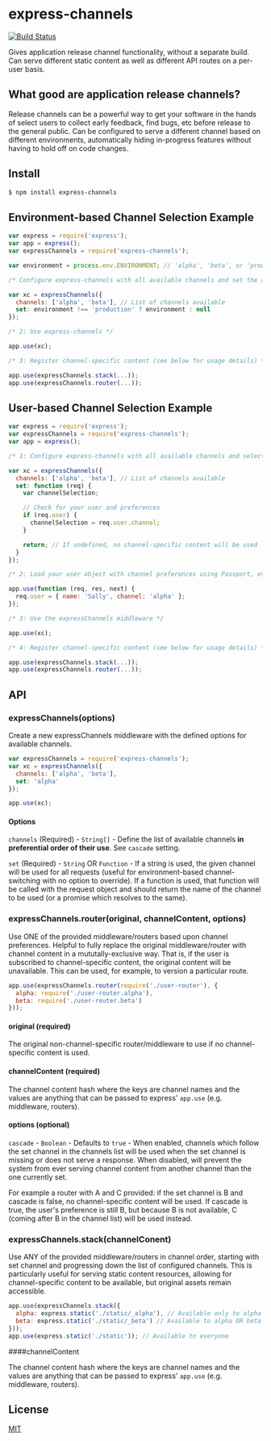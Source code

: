 # express-channels

[![Build Status](https://travis-ci.org/adamterlson/express-channels.svg?branch=master)](https://travis-ci.org/adamterlson/express-channels)

Gives application release channel functionality, without a separate build.  Can serve different static content as well as different API routes on a per-user basis.

## What good are application release channels?

Release channels can be a powerful way to get your software in the hands of select users to collect early feedback, find bugs, etc before release to the general public.  Can be configured to serve a different channel based on different environments, automatically hiding in-progress features without having to hold off on code changes.

## Install

```sh
$ npm install express-channels
```

## Environment-based Channel Selection Example

```javascript
var express = require('express'); 
var app = express();
var expressChannels = require('express-channels');

var environment = process.env.ENVIRONMENT; // 'alpha', 'beta', or 'production'

/* Configure express-channels with all available channels and set the active one */

var xc = expressChannels({
  channels: ['alpha', 'beta'], // List of channels available
  set: environment !== 'production' ? environment : null
});

/* 2: Use express-channels */

app.use(xc);

/* 3: Register channel-specific content (see below for usage details) */

app.use(expressChannels.stack(...));
app.use(expressChannels.router(...));

```


## User-based Channel Selection Example

```javascript
var express = require('express');
var expressChannels = require('express-channels');
var app = express(); 

/* 1: Configure express-channels with all available channels and selection */

var xc = expressChannels({
  channels: ['alpha', 'beta'], // List of channels available
  set: function (req) {
    var channelSelection;

    // Check for your user and preferences
    if (req.user) {
      channelSelection = req.user.channel;
    }

    return; // If undefined, no channel-specific content will be used
  }
});

/* 2: Load your user object with channel preferences using Passport, etc */

app.use(function (req, res, next) {
  req.user = { name: 'Sally', channel: 'alpha' };
});

/* 3: Use the expressChannels middleware */

app.use(xc);

/* 4: Register channel-specific content (see below for usage details) */

app.use(expressChannels.stack(...));
app.use(expressChannels.router(...));

```

## API

### expressChannels(options)

Create a new expressChannels middleware with the defined options for available channels.

```javascript
var expressChannels = require('express-channels');
var xc = expressChannels({
  channels: ['alpha', 'beta'],
  set: 'alpha'
});

app.use(xc);
```

#### Options

`channels` (Required) - `String[]` - Define the list of available channels **in preferential order of their use**.  See `cascade` setting.

`set` (Required) - `String` OR `Function` - If a string is used, the given channel will be used for all requests (useful for environment-based channel-switching with no option to override).  If a function is used, that function will be called with the request object and should return the name of the channel to be used (or a promise which resolves to the same).


### expressChannels.router(original, channelContent, options)

Use ONE of the provided middleware/routers based upon channel preferences.  Helpful to fully replace the original middleware/router with channel content in a mututally-exclusive way.  That is, if the user is subscribed to channel-specific content, the original content will be unavailable.  This can be used, for example, to version a particular route.

```javascript
app.use(expressChannels.router(require('./user-router'), {
  alpha: require('./user-router.alpha'),
  beta: require('./user-router.beta')
}));
```

#### original (required)

The original non-channel-specific router/middleware to use if no channel-specific content is used.

#### channelContent (required)

The channel content hash where the keys are channel names and the values are anything that can be passed to express' `app.use` (e.g. middleware, routers).

#### options (optional)

`cascade` - `Boolean` - Defaults to `true` - When enabled, channels which follow the set channel in the channels list will be used when the set channel is missing or does not serve a response.  When disabled, will prevent the system from ever serving channel content from another channel than the one currently set.

For example a router with A and C provided: if the set channel is B and cascade is false, no channel-specific content will be used.  If cascade is true, the user's preference is still B, but because B is not available, C (coming after B in the channel list) will be used instead. 

### expressChannels.stack(channelConent)

Use ANY of the provided middleware/routers in channel order, starting with set channel and progressing down the list of configured channels.  This is particularly useful for serving static content resources, allowing for channel-specific content to be available, but original assets remain accessible.

```javascript
app.use(expressChannels.stack({
  alpha: express.static('./static/_alpha'), // Available only to alpha subscribers
  beta: express.static('./static/_beta') // Available to alpha OR beta subscribers
}));
app.use(express.static('./static')); // Available to everyone
``` 


####channelContent

The channel content hash where the keys are channel names and the values are anything that can be passed to express' `app.use` (e.g. middleware, routers).

## License

[MIT](LICENSE)

